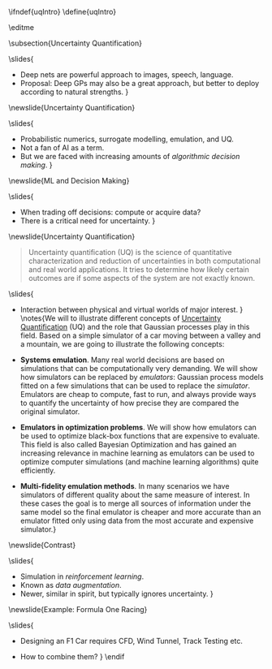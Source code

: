 \ifndef{uqIntro}
\define{uqIntro}

\editme

\subsection{Uncertainty Quantification}

\slides{
* Deep nets are powerful approach to images, speech, language.
* Proposal: Deep GPs may also be a great approach, but better to deploy according to natural strengths.
}

\newslide{Uncertainty Quantification}

\slides{
* Probabilistic numerics, surrogate modelling, emulation, and UQ.
* Not a fan of AI as a term.
* But we are faced with increasing amounts of *algorithmic decision making*.
}

\newslide{ML and Decision Making}

\slides{
* When trading off decisions: compute or acquire data?
* There is a critical need for uncertainty.
}

\newslide{Uncertainty Quantification}

> Uncertainty quantification (UQ) is the science of quantitative characterization and reduction of uncertainties in both computational and real world applications. It tries to determine how likely certain outcomes are if some aspects of the system are not exactly known.

\slides{
* Interaction between physical and virtual worlds of major interest.
}
\notes{We will to illustrate different concepts of [Uncertainty Quantification](https://en.wikipedia.org/wiki/Uncertainty_quantification) (UQ) and the role that Gaussian processes play in this field. Based on a simple simulator of a car moving between a valley and a mountain, we are going to illustrate the following concepts:

- **Systems emulation**. Many real world decisions are based on simulations that can be computationally very demanding. We will show how simulators can be replaced by *emulators*: Gaussian process models fitted on a few simulations that can be used to replace the *simulator*. Emulators are cheap to compute, fast to run, and always provide ways to quantify the uncertainty of how precise they are compared the original simulator.

- **Emulators in optimization problems**. We will show how emulators can be used to optimize black-box functions that are expensive to evaluate. This field is also called Bayesian Optimization and has gained an increasing relevance in machine learning as emulators can be used to optimize computer simulations (and machine learning algorithms) quite efficiently.

- **Multi-fidelity emulation methods**. In many scenarios we have simulators of different quality about the same measure of interest. In these cases the goal is to merge all sources of information under the same model so the final emulator is cheaper and more accurate than an emulator fitted only using data from the most accurate and expensive simulator.}

\newslide{Contrast}

\slides{
* Simulation in *reinforcement learning*.
* Known as *data augmentation*.
* Newer, similar in spirit, but typically ignores uncertainty.
}


\newslide{Example: Formula One Racing}

\slides{
* Designing an F1 Car requires CFD, Wind Tunnel, Track Testing etc.

* How to combine them?
}
\endif
